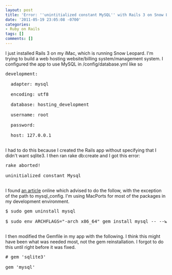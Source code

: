 ```yaml
---
layout: post
title: 'Error: ''unintitialized constant MySQL'' with Rails 3 on Snow Leopard Mac'
date: '2011-05-19 23:05:08 -0700'
categories:
- Ruby on Rails
tags: []
comments: []
---
```

<p>I just installed Rails 3 on my iMac, which is running Snow Leopard. I'm trying to build a web hosting website/billing system/management system. I configured the app to use MySQL in /config/database.yml like so</p>
<pre class="brush:rails">
development:<br />
  adapter: mysql<br />
  encoding: utf8<br />
  database: hosting_development<br />
  username: root<br />
  password:<br />
  host: 127.0.0.1<br />
</pre></p>
<p>I had to do this because I created the Rails app without specifying that I didn't  want sqlite3. I then ran rake db:create and I got this error:</p>
<pre class="brush:bash">
rake aborted!<br />
uninitialized constant Mysql<br />
</pre></p>
<p>I found <a href="http://bparanj.blogspot.com/2010/07/uninitialized-constant-mysql-while.html" target="_blank">an article</a> online which advised to do the follow, with the exception of the path to mysql_config. I'm using MacPorts for most of the packages in my development environment.</p>
<pre class="brush:bash">
$ sudo gem uninstall mysql<br />
$ sudo env ARCHFLAGS="-arch x86_64" gem install mysql -- --with-mysql-config=/opt/local/lib/mysql5/bin/mysql_config<br />
</pre></p>
<p>I then modified the Gemfile in my app with the following. I think this might have been what was needed most, not the gem reinstallation. I forgot to do this until right before it was fixed.</p>
<pre class="brush:rails">
# gem 'sqlite3'<br />
gem 'mysql'<br />
</pre></p>
